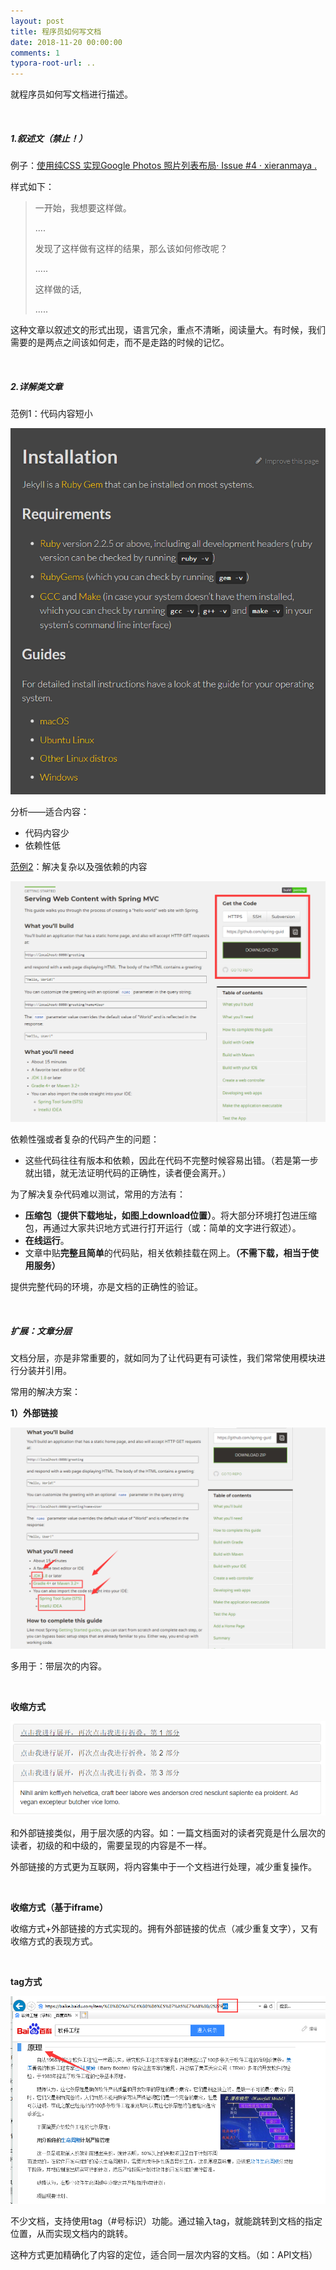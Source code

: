 ```yaml
---
layout: post
title: 程序员如何写文档
date: 2018-11-20 00:00:00
comments: 1
typora-root-url: ..
---
```




就程序员如何写文档进行描述。

<br>

##### **1.叙述文（禁止！）**

例子：[使用纯CSS 实现Google Photos 照片列表布局· Issue #4 · xieranmaya .](https://github.com/xieranmaya/blog/issues/4)

样式如下：

> 一开始，我想要这样做。
>
> ....
>
> 发现了这样做有这样的结果，那么该如何修改呢？
>
> .....
>
> 这样做的话,
>
> .....

这种文章以叙述文的形式出现，语言冗余，重点不清晰，阅读量大。有时候，我们需要的是两点之间该如何走，而不是走路的时候的记忆。

<br>

##### **2.详解类文章**

范例1：代码内容短小

![1542856798226](/assets/blog_res/1542856798226.png)

分析——适合内容：

- 代码内容少
- 依赖性低

[范例2](https://spring.io/guides/gs/serving-web-content/)：解决复杂以及强依赖的内容

![例子中，提供下载链接](/assets/blog_res/1542857633230.png)

依赖性强或者复杂的代码产生的问题：

- 这些代码往往有版本和依赖，因此在代码不完整时候容易出错。（若是第一步就出错，就无法证明代码的正确性，读者便会离开。）

为了解决复杂代码难以测试，常用的方法有：

- **压缩包（提供下载地址，如图上download位置）**。将大部分环境打包进压缩包，再通过大家共识地方式进行打开运行（或：简单的文字进行叙述）。
- **在线运行**。
- 文章中贴**完整且简单**的代码贴，相关依赖挂载在网上。**（不需下载，相当于使用服务）**

提供完整代码的环境，亦是文档的正确性的验证。

<br>

##### **扩展：文章分层**

文档分层，亦是非常重要的，就如同为了让代码更有可读性，我们常常使用模块进行分装并引用。

常用的解决方案：

**1）外部链接**

![1542858726120](/assets/blog_res/1542858726120.png)

多用于：带层次的内容。

<br>

**收缩方式**

![1542869275174](/assets/blog_res/1542869088272.png)

和外部链接类似，用于层次感的内容。如：一篇文档面对的读者究竟是什么层次的读者，初级的和中级的，需要呈现的内容是不一样。

外部链接的方式更为互联网，将内容集中于一个文档进行处理，减少重复操作。

<br>

**收缩方式（基于iframe）**

收缩方式+外部链接的方式实现的。拥有外部链接的优点（减少重复文字），又有收缩方式的表现方式。

<br>

**tag方式**

![1542869825713](/assets/blog_res/1542869825713.png)

不少文档，支持使用tag（#号标识）功能。通过输入tag，就能跳转到文档的指定位置，从而实现文档内的跳转。

这种方式更加精确化了内容的定位，适合同一层次内容的文档。（如：API文档）

